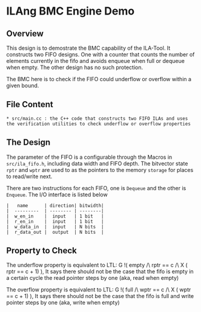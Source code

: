 ILAng BMC Engine Demo
======================

Overview
----------

This design is to demostrate the BMC capability of the ILA-Tool.
It constructs two FIFO designs. One with a counter that counts
the number of elements currently in the fifo and avoids enqueue
when full or dequeue when empty. The other design has no such
protection. 

The BMC here is to check if the FIFO could underflow or overflow
within a given bound. 

File Content
------------

	* src/main.cc : the C++ code that constructs two FIFO ILAs and uses the verification utilities to check underflow or overflow properties



The Design
------------------

The parameter of the FIFO is a configurable through the Macros in `src/ila_fifo.h`,
including data width and FIFO depth. The bitvector state `rptr` and `wptr` are used 
to as the pointers to the memory `storage` for places to read/write next.

There are two instructions for each FIFO, one is `Dequeue` and the other is `Enqueue`.
The I/O interface is listed below

	|   name      | direction| bitwidth|
	|  ---------  | -------- | --------|
	|  w_en_in    |  input   | 1 bit   |
	|  r_en_in    |  input   | 1 bit   |
	|  w_data_in  |  input   | N bits  |
	|  r_data_out |  output  | N bits  |


Property to Check
-----------------

The underflow property is equivalent to LTL:  G !( empty /\ rptr == c /\ X ( rptr == c + 1)  ),
It says there should not be the case that the fifo is empty in a certain cycle the 
read pointer steps by one (aka, read when empty)

The overflow property is equivalent to LTL:  G !( full /\ wptr == c /\ X ( wptr == c + 1)  ),
It says there should not be the case that the fifo is full and write pointer steps by one 
(aka, write when empty)
